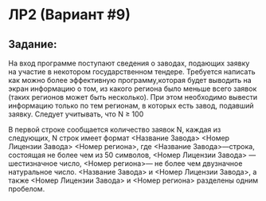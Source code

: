 # ЛР2 (Вариант #9)

## Задание:
На вход программе поступают сведения о заводах, подающих заявку на участие в некотором государственном тендере. Требуется написать как можно более эффективную программу,которая будет выводить на экран информацию о том, из какого региона было меньше всего заявок (таких регионов может быть несколько). При этом необходимо вывести информацию только по тем регионам, в которых есть завод, подавший заявку. Следует учитывать, что N ≥ 100

В первой строке сообщается количество заявок N, каждая из следующих, N строк имеет формат <Название Завода> <Номер Лицензии Завода> <Номер
региона>, где <Название Завода>—строка, состоящая не более чем из 50
символов, <Номер Лицензии Завода> — шестизначное число, <Номер
региона>— не более чем двузначное натуральное число. <Название Завода>
и <Номер Лицензии Завода>, а также <Номер Лицензии Завода> и <Номер
региона> разделены одним пробелом.
